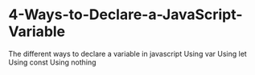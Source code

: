 # 4-Ways-to-Declare-a-JavaScript-Variable

The different ways to declare a variable in javascript
Using var
Using let
Using const
Using nothing
